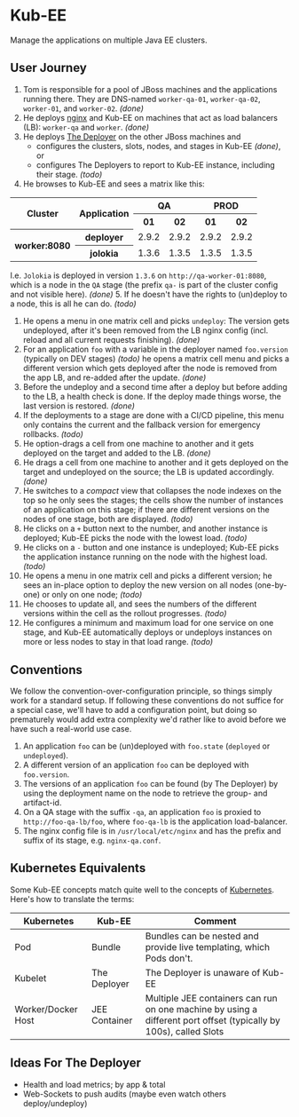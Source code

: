 # Kub-EE

Manage the applications on multiple Java EE clusters.

## User Journey

1. Tom is responsible for a pool of JBoss machines and the applications running there.
   They are DNS-named `worker-qa-01`, `worker-qa-02`, `worker-01`, and `worker-02`. _(done)_
1. He deploys [nginx](http://nginx.org) and Kub-EE on machines that act as load balancers (LB):
   `worker-qa` and `worker`. _(done)_
1. He deploys [The Deployer](https://github.com/t1/deployer) on the other JBoss machines and
    * configures the clusters, slots, nodes, and stages in Kub-EE _(done)_, or
    * configures The Deployers to report to Kub-EE instance, including their stage. _(todo)_
1. He browses to Kub-EE and sees a matrix like this:
<table>
 <tbody>
  <tr>
   <th rowspan="2">Cluster</th>
   <th rowspan="2">Application</th>
   <th colspan="2">QA</th>
   <th colspan="2">PROD</th>
  </tr>
  <tr>
   <th>01</th>
   <th>02</th>
   <th>01</th>
   <th>02</th>
  </tr>
  <tr>
   <th rowspan="2">worker:8080</th>
   <th>deployer</th>
   <td>2.9.2</td>
   <td>2.9.2</td>
   <td>2.9.2</td>
   <td>2.9.2</td>
  </tr>
  <tr>
   <th>jolokia</th>
   <td>1.3.6</td>
   <td>1.3.5</td>
   <td>1.3.5</td>
   <td>1.3.5</td>
  </tr>
 </tbody>
</table>

   I.e. `Jolokia` is deployed in version `1.3.6` on `http://qa-worker-01:8080`, which is a node in the `QA` stage
   (the prefix `qa-` is part of the cluster config and not visible here). _(done)_
5. If he doesn't have the rights to (un)deploy to a node, this is all he can do. _(todo)_
1. He opens a menu in one matrix cell and picks `undeploy`: The version gets undeployed,
   after it's been removed from the LB nginx config (incl. reload and all current requests finishing). _(done)_
1. For an application `foo` with a variable in the deployer named `foo.version` (typically on DEV stages) _(todo)_
   he opens a matrix cell menu and picks a different version which gets deployed
   after the node is removed from the app LB, and re-added after the update. _(done)_
1. Before the undeploy and a second time after a deploy but before adding to the LB,
   a health check is done. If the deploy made things worse, the last version is restored. _(done)_
1. If the deployments to a stage are done with a CI/CD pipeline, this menu only contains the current
   and the fallback version for emergency rollbacks. _(todo)_
1. He option-drags a cell from one machine to another and it gets deployed on the target and added to the LB. _(done)_
1. He drags a cell from one machine to another and it gets deployed on the target and undeployed on the source;
   the LB is updated accordingly. _(done)_
1. He switches to a _compact_ view that collapses the node indexes on the top so he only sees the stages;
   the cells show the number of instances of an application on this stage;
   if there are different versions on the nodes of one stage, both are displayed. _(todo)_
1. He clicks on a `+` button next to the number, and another instance is deployed;
   Kub-EE picks the node with the lowest load. _(todo)_
1. He clicks on a `-` button and one instance is undeployed;
   Kub-EE picks the application instance running on the node with the highest load. _(todo)_
1. He opens a menu in one matrix cell and picks a different version;
   he sees an in-place option to deploy the new version on all nodes (one-by-one) or only on one node; _(todo)_
1. He chooses to update all, and sees the numbers of the different versions within the cell as the rollout progresses. _(todo)_
1. He configures a minimum and maximum load for one service on one stage,
   and Kub-EE automatically deploys or undeploys instances on more or less nodes to stay in that load range. _(todo)_


## Conventions

We follow the convention-over-configuration principle, so things simply work for a standard setup.
If following these conventions do not suffice for a special case, we'll have to add a configuration point,
but doing so prematurely would add extra complexity we'd rather like to avoid before we have such a real-world use case.

1. An application `foo` can be (un)deployed with `foo.state` (`deployed` or `undeployed`).
1. A different version of an application `foo` can be deployed with `foo.version`.
1. The versions of an application `foo` can be found (by The Deployer) by using the deployment name on the node
   to retrieve the group- and artifact-id.
1. On a QA stage with the suffix `-qa`, an application `foo` is proxied to `http://foo-qa-lb/foo`,
   where `foo-qa-lb` is the application load-balancer. 
1. The nginx config file is in `/usr/local/etc/nginx` and has the prefix and suffix of its stage, e.g. `nginx-qa.conf`.

## Kubernetes Equivalents

Some Kub-EE concepts match quite well to the concepts of [Kubernetes](https://kubernetes.io).
Here's how to translate the terms:

| Kubernetes | Kub-EE | Comment |
| --- | --- | --- |
| Pod | Bundle | Bundles can be nested and provide live templating, which Pods don't. |
| Kubelet | The Deployer | The Deployer is unaware of Kub-EE |
| Worker/Docker Host | JEE Container | Multiple JEE containers can run on one machine by using a different port offset (typically by 100s), called Slots |


## Ideas For The Deployer

* Health and load metrics; by app & total
* Web-Sockets to push audits (maybe even watch others deploy/undeploy)
